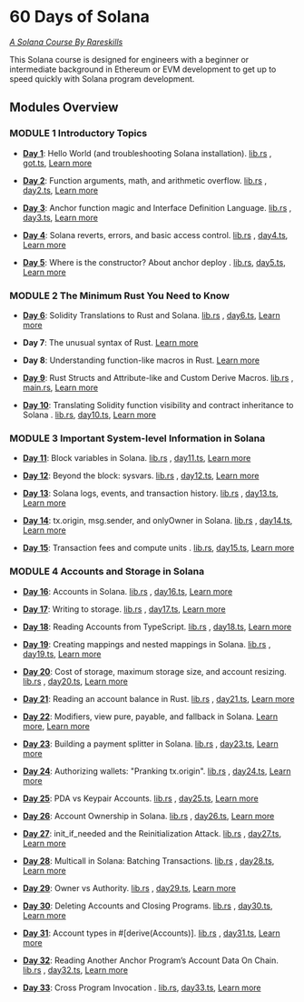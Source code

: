 # 60 Days of Solana

[_A Solana Course By Rareskills_](https://www.rareskills.io/solana-tutorial/)

This Solana course is designed for engineers with a beginner or intermediate background in Ethereum or EVM development to get up to speed quickly with Solana program development.

## Modules Overview

### MODULE 1 Introductory Topics

- **[Day 1](https://github.com/SchneiderNejc/rareskills-course/tree/master/day1)**: Hello World (and troubleshooting Solana installation).
  [lib.rs](https://github.com/SchneiderNejc/rareskills-course/blob/master/day1/programs/got/src/lib.rs)
  , [got.ts](https://github.com/SchneiderNejc/rareskills-course/blob/master/day1/tests/got.ts), [Learn more](https://www.rareskills.io/post/hello-world-solana/)

- **[Day 2](https://github.com/SchneiderNejc/rareskills-course/tree/master/day2)**: Function arguments, math, and arithmetic overflow.
  [lib.rs](https://github.com/SchneiderNejc/rareskills-course/blob/master/day2/programs/day2/src/lib.rs)
  , [day2.ts](https://github.com/SchneiderNejc/rareskills-course/blob/master/day2/tests/day2.ts), [Learn more](https://www.rareskills.io/post/rust-arithmetic-operators/)

- **[Day 3](https://github.com/SchneiderNejc/rareskills-course/tree/master/day3)**: Anchor function magic and Interface Definition Language.
  [lib.rs](https://github.com/SchneiderNejc/rareskills-course/blob/master/day3/programs/day3/src/lib.rs)
  , [day3.ts](https://github.com/SchneiderNejc/rareskills-course/blob/master/day3/tests/day3.ts), [Learn more](https://www.rareskills.io/post/anchor-idl/)

- **[Day 4](https://github.com/SchneiderNejc/rareskills-course/tree/master/day4)**: Solana reverts, errors, and basic access control.
  [lib.rs](https://github.com/SchneiderNejc/rareskills-course/blob/master/day4/programs/day4/src/lib.rs)
  , [day4.ts](https://github.com/SchneiderNejc/rareskills-course/blob/master/day4/tests/day4.ts), [Learn more](https://www.rareskills.io/post/solana-require-macro/)

- **[Day 5](https://github.com/SchneiderNejc/rareskills-course/tree/master/day5)**: Where is the constructor? About anchor deploy
  .
  [lib.rs](https://github.com/SchneiderNejc/rareskills-course/blob/master/day5/programs/day5/src/lib.rs), [day5.ts](https://github.com/SchneiderNejc/rareskills-course/blob/master/day5/tests/day5.ts), [Learn more](https://www.rareskills.io/post/solana-anchor-deploy/)

### MODULE 2 The Minimum Rust You Need to Know

- **[Day 6](https://github.com/SchneiderNejc/rareskills-course/tree/master/day6)**: Solidity Translations to Rust and Solana.
  [lib.rs](https://github.com/SchneiderNejc/rareskills-course/blob/master/day6/programs/day6/src/lib.rs)
  , [day6.ts](https://github.com/SchneiderNejc/rareskills-course/blob/master/day6/tests/day6.ts), [Learn more](https://www.rareskills.io/post/rust-basic-syntax/)

- **Day 7**: The unusual syntax of Rust. [Learn more](https://www.rareskills.io/post/rust-weird-syntax/)

- **Day 8**: Understanding function-like macros in Rust. [Learn more](https://www.rareskills.io/post/rust-function-like-macro/)

- **[Day 9](https://github.com/SchneiderNejc/rareskills-course/tree/master/day9)**: Rust Structs and Attribute-like and Custom Derive Macros.
  [lib.rs](https://github.com/SchneiderNejc/rareskills-course/blob/master/day9/programs/day9/src/lib.rs)
  , [main.rs](https://github.com/SchneiderNejc/rareskills-course/blob/master/day9/src/main.rs), [Learn more](https://www.rareskills.io/post/rust-attribute-derive-macro/)

- **[Day 10](https://github.com/SchneiderNejc/rareskills-course/tree/master/day10)**: Translating Solidity function visibility and contract inheritance to Solana
  .
  [lib.rs](https://github.com/SchneiderNejc/rareskills-course/blob/master/day10/programs/day10/src/lib.rs), [day10.ts](https://github.com/SchneiderNejc/rareskills-course/blob/master/day10/tests/day10.ts), [Learn more](https://www.rareskills.io/post/rust-function-visibility/)

### MODULE 3 Important System-level Information in Solana

- **[Day 11](https://github.com/SchneiderNejc/rareskills-course/tree/master/day11)**: Block variables in Solana.
  [lib.rs](https://github.com/SchneiderNejc/rareskills-course/blob/master/day11/programs/day11/src/lib.rs)
  , [day11.ts](https://github.com/SchneiderNejc/rareskills-course/blob/master/day11/tests/day11.ts), [Learn more](https://www.rareskills.io/post/solana-clock/)

- **[Day 12](https://github.com/SchneiderNejc/rareskills-course/tree/master/day12)**: Beyond the block: sysvars.
  [lib.rs](https://github.com/SchneiderNejc/rareskills-course/blob/master/day12/programs/day12/src/lib.rs)
  , [day12.ts](https://github.com/SchneiderNejc/rareskills-course/blob/master/day12/tests/day12.ts), [Learn more](https://www.rareskills.io/post/solana-sysvar/)

- **[Day 13](https://github.com/SchneiderNejc/rareskills-course/tree/master/day13)**: Solana logs, events, and transaction history.
  [lib.rs](https://github.com/SchneiderNejc/rareskills-course/blob/master/day13/programs/day13/src/lib.rs)
  , [day13.ts](https://github.com/SchneiderNejc/rareskills-course/blob/master/day13/tests/day13.ts), [Learn more](https://www.rareskills.io/post/solana-logs-transaction-history/)

- **[Day 14](https://github.com/SchneiderNejc/rareskills-course/tree/master/day14)**: tx.origin, msg.sender, and onlyOwner in Solana.
  [lib.rs](https://github.com/SchneiderNejc/rareskills-course/blob/master/day14/programs/day14/src/lib.rs)
  , [day14.ts](https://github.com/SchneiderNejc/rareskills-course/blob/master/day14/tests/day14.ts), [Learn more](https://www.rareskills.io/post/msg-sender-solana/)

- **[Day 15](https://github.com/SchneiderNejc/rareskills-course/tree/master/day15)**: Transaction fees and compute units
  .
  [lib.rs](https://github.com/SchneiderNejc/rareskills-course/blob/master/day15/programs/day15/src/lib.rs), [day15.ts](https://github.com/SchneiderNejc/rareskills-course/blob/master/day15/tests/day15.ts), [Learn more](https://www.rareskills.io/post/solana-compute-unit-price/)

### MODULE 4 Accounts and Storage in Solana

- **[Day 16](https://github.com/SchneiderNejc/rareskills-course/tree/master/day16)**: Accounts in Solana.
  [lib.rs](https://github.com/SchneiderNejc/rareskills-course/blob/master/day16/programs/day16/src/lib.rs)
  , [day16.ts](https://github.com/SchneiderNejc/rareskills-course/blob/master/day16/tests/day16.ts), [Learn more](https://www.rareskills.io/post/solana-initialize-account/)

- **[Day 17](https://github.com/SchneiderNejc/rareskills-course/tree/master/day17)**: Writing to storage.
  [lib.rs](https://github.com/SchneiderNejc/rareskills-course/blob/master/day17/programs/day17/src/lib.rs)
  , [day17.ts](https://github.com/SchneiderNejc/rareskills-course/blob/master/day17/tests/day17.ts), [Learn more](https://www.rareskills.io/post/solana-counter-program/)

- **[Day 18](https://github.com/SchneiderNejc/rareskills-course/tree/master/day18)**: Reading Accounts from TypeScript.
  [lib.rs](https://github.com/SchneiderNejc/rareskills-course/blob/master/day18/programs/day18/src/lib.rs)
  , [day18.ts](https://github.com/SchneiderNejc/rareskills-course/blob/master/day18/tests/day18.ts), [Learn more](https://www.rareskills.io/post/solana-read-account-data/)

- **[Day 19](https://github.com/SchneiderNejc/rareskills-course/tree/master/day19)**: Creating mappings and nested mappings in Solana.
  [lib.rs](https://github.com/SchneiderNejc/rareskills-course/blob/master/day19/programs/day19/src/lib.rs)
  , [day19.ts](https://github.com/SchneiderNejc/rareskills-course/blob/master/day19/tests/day19.ts), [Learn more](https://www.rareskills.io/post/solana-solidity-mapping/)

- **[Day 20](https://github.com/SchneiderNejc/rareskills-course/tree/master/day20)**: Cost of storage, maximum storage size, and account resizing.
  [lib.rs](https://github.com/SchneiderNejc/rareskills-course/blob/master/day20/programs/day20/src/lib.rs)
  , [day20.ts](https://github.com/SchneiderNejc/rareskills-course/blob/master/day20/tests/day20.ts), [Learn more](https://www.rareskills.io/post/solana-account-rent/)

- **[Day 21](https://github.com/SchneiderNejc/rareskills-course/tree/master/day21)**: Reading an account balance in Rust.
  [lib.rs](https://github.com/SchneiderNejc/rareskills-course/blob/master/day21/programs/day21/src/lib.rs)
  , [day21.ts](https://github.com/SchneiderNejc/rareskills-course/blob/master/day21/tests/day21.ts), [Learn more](https://www.rareskills.io/post/solana-get-account-balance/)

- **[Day 22](https://github.com/SchneiderNejc/rareskills-course/tree/master/day22)**: Modifiers, view pure, payable, and fallback in Solana. [Learn more](https://www.rareskills.io/post/solidity-function-types-solana/), [Learn more](https://www.rareskills.io/post/solidity-function-types-solana/)

- **[Day 23](https://github.com/SchneiderNejc/rareskills-course/tree/master/day23)**: Building a payment splitter in Solana.
  [lib.rs](https://github.com/SchneiderNejc/rareskills-course/blob/master/day23/programs/day23/src/lib.rs)
  , [day23.ts](https://github.com/SchneiderNejc/rareskills-course/blob/master/day23/tests/day23.ts), [Learn more](https://www.rareskills.io/post/anchor-transfer-sol/)

- **[Day 24](https://github.com/SchneiderNejc/rareskills-course/tree/master/day24)**: Authorizing wallets: "Pranking tx.origin".
  [lib.rs](https://github.com/SchneiderNejc/rareskills-course/blob/master/day24/programs/day24/src/lib.rs)
  , [day24.ts](https://github.com/SchneiderNejc/rareskills-course/blob/master/day24/tests/day24.ts), [Learn more](https://www.rareskills.io/post/anchor-signer/)

- **[Day 25](https://github.com/SchneiderNejc/rareskills-course/tree/master/day25)**: PDA vs Keypair Accounts.
  [lib.rs](https://github.com/SchneiderNejc/rareskills-course/blob/master/day25/programs/day25/src/lib.rs)
  , [day25.ts](https://github.com/SchneiderNejc/rareskills-course/blob/master/day25/tests/day25.ts), [Learn more](https://www.rareskills.io/post/solana-pda/)

- **[Day 26](https://github.com/SchneiderNejc/rareskills-course/tree/master/day26)**: Account Ownership in Solana.
  [lib.rs](https://github.com/SchneiderNejc/rareskills-course/blob/master/day26/programs/day26/src/lib.rs)
  , [day26.ts](https://github.com/SchneiderNejc/rareskills-course/blob/master/day26/tests/day26.ts), [Learn more](https://www.rareskills.io/post/solana-account-owner/)

- **[Day 27](https://github.com/SchneiderNejc/rareskills-course/tree/master/day27)**: init_if_needed and the Reinitialization Attack.
  [lib.rs](https://github.com/SchneiderNejc/rareskills-course/blob/master/day27/programs/day27/src/lib.rs)
  , [day27.ts](https://github.com/SchneiderNejc/rareskills-course/blob/master/day27/tests/day27.ts), [Learn more](https://www.rareskills.io/post/init-if-needed-anchor/)

- **[Day 28](https://github.com/SchneiderNejc/rareskills-course/tree/master/day28)**: Multicall in Solana: Batching Transactions.
  [lib.rs](https://github.com/SchneiderNejc/rareskills-course/blob/master/day28/programs/day28/src/lib.rs)
  , [day28.ts](https://github.com/SchneiderNejc/rareskills-course/blob/master/day28/tests/day28.ts), [Learn more](https://www.rareskills.io/post/solana-multiple-transactions/)

- **[Day 29](https://github.com/SchneiderNejc/rareskills-course/tree/master/day29)**: Owner vs Authority.
  [lib.rs](https://github.com/SchneiderNejc/rareskills-course/blob/master/day29/programs/day29/src/lib.rs)
  , [day29.ts](https://github.com/SchneiderNejc/rareskills-course/blob/master/day29/tests/day29.ts), [Learn more](https://www.rareskills.io/post/solana-authority/)

- **[Day 30](https://github.com/SchneiderNejc/rareskills-course/tree/master/day30)**: Deleting Accounts and Closing Programs.
  [lib.rs](https://github.com/SchneiderNejc/rareskills-course/blob/master/day30/programs/day30/src/lib.rs)
  , [day30.ts](https://github.com/SchneiderNejc/rareskills-course/blob/master/day30/tests/day30.ts), [Learn more](https://www.rareskills.io/post/solana-close-account/)

- **[Day 31](https://github.com/SchneiderNejc/rareskills-course/tree/master/day31)**: Account types in #[derive(Accounts)].
  [lib.rs](https://github.com/SchneiderNejc/rareskills-course/blob/master/day31/programs/day31/src/lib.rs)
  , [day31.ts](https://github.com/SchneiderNejc/rareskills-course/blob/master/day31/tests/day31.ts), [Learn more](https://www.rareskills.io/post/solana-close-account/)

- **[Day 32](https://github.com/SchneiderNejc/rareskills-course/tree/master/day32)**: Reading Another Anchor Program’s Account Data On Chain.
  [lib.rs](https://github.com/SchneiderNejc/rareskills-course/blob/master/day32/programs/day32/src/lib.rs)
  , [day32.ts](https://github.com/SchneiderNejc/rareskills-course/blob/master/day32/tests/day32.ts), [Learn more](https://www.rareskills.io/post/anchor-read-account/)

- **[Day 33](https://github.com/SchneiderNejc/rareskills-course/tree/master/day33)**: Cross Program Invocation
  .
  [lib.rs](https://github.com/SchneiderNejc/rareskills-course/blob/master/day33/programs/day33/src/lib.rs), [day33.ts](https://github.com/SchneiderNejc/rareskills-course/blob/master/day33/tests/day33.ts), [Learn more](https://www.rareskills.io/post/cross-program-invocation/)
